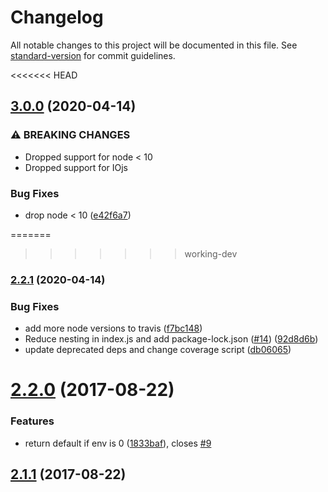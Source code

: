 # Changelog

All notable changes to this project will be documented in this file. See [standard-version](https://github.com/conventional-changelog/standard-version) for commit guidelines.

<<<<<<< HEAD
## [3.0.0](https://github.com/knownasilya/cli-width/compare/v2.2.1...v3.0.0) (2020-04-14)


### ⚠ BREAKING CHANGES

* Dropped support for node < 10
* Dropped support for IOjs

### Bug Fixes

* drop node < 10 ([e42f6a7](https://github.com/knownasilya/cli-width/commit/e42f6a756ea47f85f736e6de2d7364d4d60a7dfe))

=======
>>>>>>> working-dev
### [2.2.1](https://github.com/knownasilya/cli-width/compare/v2.2.0...v2.2.1) (2020-04-14)


### Bug Fixes

* add more node versions to travis ([f7bc148](https://github.com/knownasilya/cli-width/commit/f7bc14846c2547769681bfc56afed3d0b04aa11e))
* Reduce nesting in index.js and add package-lock.json ([#14](https://github.com/knownasilya/cli-width/issues/14)) ([92d8d6b](https://github.com/knownasilya/cli-width/commit/92d8d6b8e4ce3702b12356c5427723005fccf9b8))
* update deprecated deps and change coverage script ([db06065](https://github.com/knownasilya/cli-width/commit/db0606592f8347eb9f35abdf87c570e1d731463c))

<a name="2.2.0"></a>
# [2.2.0](https://github.com/knownasilya/cli-width/compare/v2.1.1...v2.2.0) (2017-08-22)


### Features

* return default if env is 0 ([1833baf](https://github.com/knownasilya/cli-width/commit/1833baf)), closes [#9](https://github.com/knownasilya/cli-width/issues/9)



<a name="2.1.1"></a>
## [2.1.1](https://github.com/knownasilya/cli-width/compare/v2.1.0...v2.1.1) (2017-08-22)

